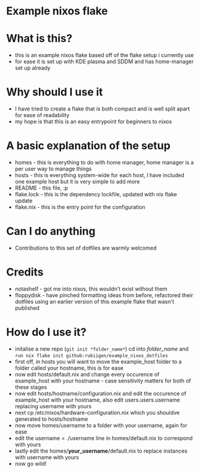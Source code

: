 # Example nixos flake

# What is this?
+ this is an example nixos flake based off of the flake setup i currently use
+ for ease it is set up with KDE plasma and SDDM and has home-manager set up already

# Why should I use it
+ I have tried to create a flake that is both compact and is well split apart for ease of readability
+ my hope is that this is an easy entrypoint for beginners to nixos

# A basic explanation of the setup
+ homes - this is everything to do with home manager, home manager is a per user way to manage things
+ hosts - this is everything system-wide for each host, I have included one example host but it is very simple to add more
+ README - this file, :p
+ flake.lock - this is the dependency lockfile, updated with nix flake update
+ flake.nix - this is the entry point for the configuration

# Can I do anything
+ Contributions to this set of dotfiles are warmly welcomed

# Credits
+ notashelf - got me into nixos, this wouldn't exist without them
+ floppydisk - have pinched formatting ideas from before, refactored their dotfiles using an earlier version of this example flake that wasn't published

# **How** do I use it?
+ initalise a new repo (```git init *folder_name*```) cd into *folder_name* and ```run nix flake init github:rubiigen/example_nixos_dotfiles```
+ first off, in hosts you will want to move the example_host folder to a folder called your hostname, this is for ease
+ now edit hosts/default.nix and change every occurence of example_host with your hostname - case sensitivity matters for both of these stages
+ now edit hosts/hostname/configuration.nix and edit the occurence of example_host with your hostname, also edit users.users.username replacing username with yours
+ next cp /etc/nixos/hardware-configuration.nix which you shouldve generated to hosts/hostname
+ now move homes/username to a folder with your username, again for ease
+ edit the username = ./username line in homes/default.nix to correspond with yours
+ lastly edit the homes/**your_username**/default.nix to replace instances with username with yours
+ now go wild! 

